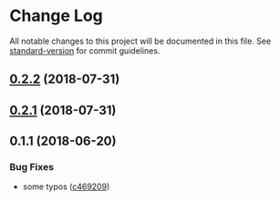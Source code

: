 # Change Log

All notable changes to this project will be documented in this file. See [standard-version](https://github.com/conventional-changelog/standard-version) for commit guidelines.

<a name="0.2.2"></a>
## [0.2.2](https://github.com/vsimko/node-solr-lambda/compare/v0.2.1...v0.2.2) (2018-07-31)



<a name="0.2.1"></a>
## [0.2.1](https://github.com/vsimko/node-solr-lambda/compare/v0.1.1...v0.2.1) (2018-07-31)



<a name="0.1.1"></a>
## 0.1.1 (2018-06-20)


### Bug Fixes

* some typos ([c469209](https://github.com/vsimko/node-solr-lambda/commit/c469209))
